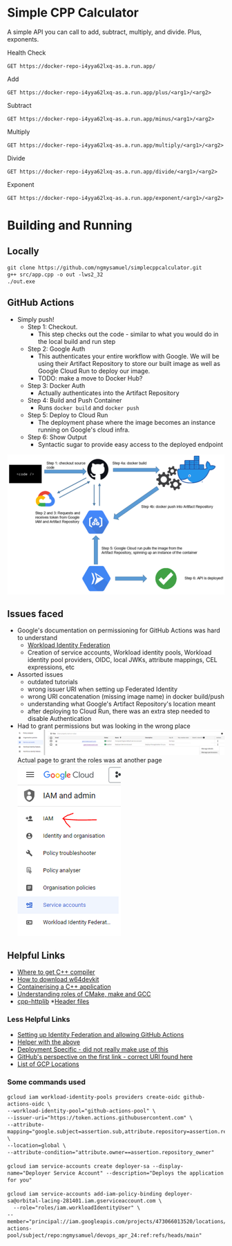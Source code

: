# Simple CPP Calculator
A simple API you can call to add, subtract, multiply, and divide. Plus, exponents.  

Health Check
```
GET https://docker-repo-i4yya62lxq-as.a.run.app/
```  

Add
```
GET https://docker-repo-i4yya62lxq-as.a.run.app/plus/<arg1>/<arg2>
```

Subtract
```
GET https://docker-repo-i4yya62lxq-as.a.run.app/minus/<arg1>/<arg2>
```

Multiply
```
GET https://docker-repo-i4yya62lxq-as.a.run.app/multiply/<arg1>/<arg2>
```

Divide
```
GET https://docker-repo-i4yya62lxq-as.a.run.app/divide/<arg1>/<arg2>
```

Exponent
```
GET https://docker-repo-i4yya62lxq-as.a.run.app/exponent/<arg1>/<arg2>
```

# Building and Running

## Locally
```
git clone https://github.com/ngmysamuel/simplecppcalculator.git
g++ src/app.cpp -o out -lws2_32
./out.exe
```

## GitHub Actions
* Simply push!
    * Step 1: Checkout.
        * This step checks out the code - similar to what you would do in the local build and run step
    * Step 2: Google Auth
        * This authenticates your entire workflow with Google. We will be using their Artifact Repository to store our built image as well as Google Cloud Run to deploy our image.
        * TODO: make a move to Docker Hub?
    * Step 3: Docker Auth
        * Actually authenticates into the Artifact Repository
    * Step 4: Build and Push Container
        * Runs `docker build` and `docker push`
    * Step 5: Deploy to Cloud Run
        * The deployment phase where the image becomes an instance running on Google's cloud infra.
    * Step 6: Show Output
        * Syntactic sugar to provide easy access to the deployed endpoint  

![Workflow Diagram](photo_3.png)

## Issues faced
* Google's documentation on permissioning for GitHub Actions was hard to understand
    * [Workload Identity Federation](https://cloud.google.com/iam/docs/workload-identity-federation)
    * Creation of service accounts, Workload identity pools, Workload identity pool providers, OIDC, local JWKs, attribute mappings, CEL expressions, etc
* Assorted issues 
    * outdated tutorials
    * wrong issuer URI when setting up Federated Identity
    * wrong URI concatenation (missing image name) in docker build/push
    * understanding what Google's Artifact Repository's location meant
    * after deploying to Cloud Run, there was an extra step needed to disable Authentication
* Had to grant permissions but was looking in the wrong place
![Where I was stuck](photo_1.png)
Actual page to grant the roles was at another page  
![Where it should have been](photo_2.PNG)

## Helpful Links
* [Where to get C++ compiler](https://www.mingw-w64.org/downloads/)
* [How to download w64devkit](https://github.com/skeeto/w64devkit)
* [Containerising a C++ application](https://medium.com/codex/a-practical-guide-to-containerize-your-c-application-with-docker-50abb197f6d4)
* [Understanding roles of CMake, make and GCC](https://stackoverflow.com/q/39761924)
* [cpp-httplib](https://github.com/yhirose/cpp-httplib)
*[Header files](https://learn.microsoft.com/en-us/cpp/cpp/header-files-cpp?view=msvc-170)

### Less Helpful Links
* [Setting up Identity Federation and allowing GitHub Actions](https://cloud.google.com/blog/products/identity-security/secure-your-use-of-third-party-tools-with-identity-federation)
* [Helper with the above](https://mahendranp.medium.com/gcp-workload-identity-federation-with-github-actions-1d320f62417c)
* [Deployment Specific - did not really make use of this](https://cloud.google.com/blog/products/devops-sre/deploy-to-cloud-run-with-github-actions)
* [GitHub's perspective on the first link - correct URI found here](https://docs.github.com/en/actions/deployment/security-hardening-your-deployments/configuring-openid-connect-in-google-cloud-platform)
* [List of GCP Locations](https://cloud.google.com/artifact-registry/docs/repositories/repo-locations)

### Some commands used
```
gcloud iam workload-identity-pools providers create-oidc github-actions-oidc \
--workload-identity-pool="github-actions-pool" \
--issuer-uri="https://token.actions.githubusercontent.com" \
--attribute-mapping="google.subject=assertion.sub,attribute.repository=assertion.repository,attribute.repository_owner=assertion.repository_owner,attribute.branch=assertion.sub.extract('/heads/{branch}/')" \
--location=global \
--attribute-condition="attribute.owner==assertion.repository_owner"

gcloud iam service-accounts create deployer-sa --display-name="Deployer Service Account" --description="Deploys the application for you"

gcloud iam service-accounts add-iam-policy-binding deployer-sa@orbital-lacing-281401.iam.gserviceaccount.com \
  --role="roles/iam.workloadIdentityUser" \
--member="principal://iam.googleapis.com/projects/473066013520/locations/global/workloadIdentityPools/github-actions-pool/subject/repo:ngmysamuel/devops_apr_24:ref:refs/heads/main"
```